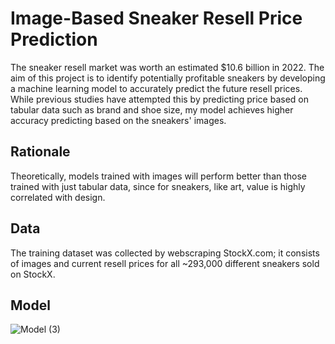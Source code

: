 # Image-Based Sneaker Resell Price Prediction

The sneaker resell market was worth an estimated $10.6 billion in 2022. The aim of this project is to identify potentially profitable sneakers by developing a machine learning model to accurately predict the future resell prices. While previous studies have attempted this by predicting price based on tabular data such as brand and shoe size, my model achieves higher accuracy predicting based on the sneakers' images.

## Rationale
Theoretically, models trained with images will perform better than those trained with just tabular data, since for sneakers, like art, value is highly correlated with design.

## Data
The training dataset was collected by webscraping StockX.com; it consists of images and current resell prices for all ~293,000 different sneakers sold on StockX. 

## Model
![Model (3)](https://github.com/Franklin-bot/ImageBasedSneakerPrediction/assets/63462715/e8bbce3f-6a67-489b-8397-cdda19b771f5)




